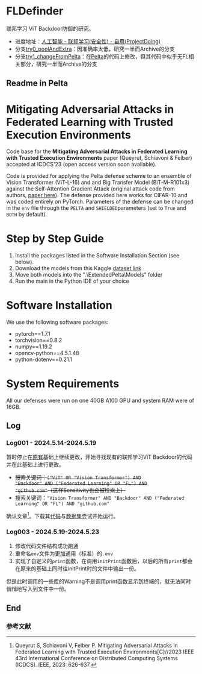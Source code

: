 <!--
 * @Author: LetMeFly
 * @Date: 2024-05-15 17:45:43
 * @LastEditors: LetMeFly
 * @LastEditTime: 2024-07-02 17:15:50
-->
# FLDefinder

联邦学习 ViT Backdoor防御的研究。

+ 进度地址：[人工智能 - 联邦学习(安全性) - 自用(ProjectDoing)](https://blog.letmefly.xyz/2024/01/06/Other-AI-FL-FederatedLearning-ProjectWritingIn1month/)
+ 分支[try0_poolAndExtra](https://github.com/LetMeFly666/FLDefinder/tree/try0_poolAndExtra)：因准确率太低，研究一半而Archive的分支
+ 分支[try1_changeFromPelta](https://github.com/LetMeFly666/FLDefinder/tree/try1_changeFromPelta)：在[Pelta](https://github.com/queyrusi/Pelta)的代码上修改，但其代码中似乎无FL相关部分，研究一半而Archive的分支

## Readme in Pelta

# Mitigating Adversarial Attacks in Federated Learning with Trusted Execution Environments

Code base for the **Mitigating Adversarial Attacks in Federated Learning with Trusted Execution Environments** paper (Queyrut, Schiavoni & Felber) accepted at ICDCS'23 (open access version soon available).

Code is provided for applying the Pelta defense scheme to an ensemble of Vision Transformer (ViT-L-16) and and Big Transfer Model (BiT-M-R101x3) against the Self-Attention Gradient Attack (original attack code from authors, [paper here](https://openaccess.thecvf.com/content/ICCV2021/html/Mahmood_On_the_Robustness_of_Vision_Transformers_to_Adversarial_Examples_ICCV_2021_paper.html)). The defense provided here works for CIFAR-10 and was coded entirely on PyTorch.
Parameters of the defense can be changed in the `env` file through the `PELTA` and `SHIELDED`parameters (set to `True` and `BOTH` by default).

# Step by Step Guide

<ol>
  <li>Install the packages listed in the Software Installation Section (see below).</li>
  <li>Download the models from this Kaggle <a href="www.kaggle.com/reyacardov/ensemblemodels">dataset link</a>
  <li>Move both models into the ".\ExtendedPelta\Models" folder</li>
  <li>Run the main in the Python IDE of your choice</li>
</ol>

# Software Installation 

We use the following software packages: 
<ul>
  <li>pytorch==1.7.1</li>
  <li>torchvision==0.8.2</li>
  <li>numpy==1.19.2</li>
  <li>opencv-python==4.5.1.48</li>
  <li>python-dotenv==0.21.1</li>
</ul>

# System Requirements 

All our defenses were run on one 40GB A100 GPU and system RAM were of 16GB.

## Log

### Log001 - 2024.5.14-2024.5.19

暂时停止在[原有](https://github.com/LetMeFly666/FLDefinder/commit/c830b55950ba84a8dd657bbd4ecfa247c6c3e8a5)基础上继续更改，开始寻找现有的联邦学习ViT Backdoor的代码并在此基础上进行更改。

+ <del>搜索关键词：<code>("ViT" OR "Vision Transformer") AND "Backdoor" AND ("Federated Learning" OR "FL") AND "github.com"</code>（这样Sensitivity也会被检索上）</del>
+ 搜索关键词：```"Vision Transformer" AND "Backdoor" AND ("Federated Learning" OR "FL") AND "github.com"```

确认文章[^1]。下载其[代码](https://github.com/queyrusi/Pelta)与[数据集](https://www.kaggle.com/datasets/reyacardov/ensemblemodels)尝试开始运行。

### Log003 - 2024.5.19-2024.5.23

1. 修改代码文件结构成功跑通
2. 重命名```env```文件为更加通用（标准）的```.env```
3. 实现了自定义的```print```函数，在调用```initPrint```函数后，以后的所有```print```都会在原来的基础上同时往initPrint时的文件中输出一份。

但是此时调用的一些库的Warning不是调用print函数显示到终端的，就无法同时悄悄地写入到文件中一份。

## End

### 参考文献

[^1]: Queyrut S, Schiavoni V, Felber P. Mitigating Adversarial Attacks in Federated Learning with Trusted Execution Environments[C]//2023 IEEE 43rd International Conference on Distributed Computing Systems (ICDCS). IEEE, 2023: 626-637.
